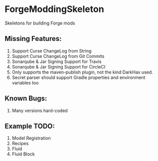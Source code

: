 # ForgeModdingSkeleton
Skeletons for building Forge mods

## Missing Features:
1) Support Curse ChangeLog from String
2) Support Curse ChangeLog from Git Commits
3) Sonarqube & Jar Signing Support for Travis
4) Sonarqube & Jar Signing Support for CircleCI
5) Only supports the maven-publish plugin, not the kind DarkHax used.
6) Secret parser should support Gradle properties and environment variables too

## Known Bugs:
1) Many versions hard-coded

## Example TODO:
1) Model Registration
2) Recipes
3) Fluid
4) Fluid Block
